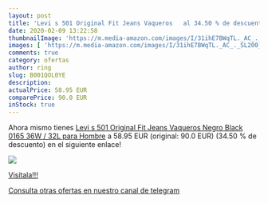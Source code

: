 ```yaml
---
layout: post
title: 'Levi s 501 Original Fit Jeans Vaqueros   al 34.50 % de descuento'
date: 2020-02-09 13:22:58
thumbnailImage: 'https://m.media-amazon.com/images/I/31ihE7BWqTL._AC_._SL200_.jpg'
images: [ 'https://m.media-amazon.com/images/I/31ihE7BWqTL._AC_._SL200_.jpg' ]
comments: true
category: ofertas
author: ring
slug: B001QOL0YE
description:
actualPrice: 58.95 EUR
comparePrice: 90.0 EUR
inStock: true
---
```


Ahora mismo tienes [Levi s 501 Original Fit Jeans Vaqueros  Negro  Black 0165   36W / 32L para Hombre](https://www.amazon.com/dp/B001QOL0YE/?tag=redken08-20) a 58.95 EUR (original: 90.0 EUR) (34.50 %  de descuento) en el siguiente enlace!

[![](https://m.media-amazon.com/images/I/31ihE7BWqTL._AC_._SL200_.jpg)](https://www.amazon.com/dp/B001QOL0YE/?tag=redken08-20)

[Visítala!!!](https://www.amazon.com/dp/B001QOL0YE/?tag=redken08-20)

[Consulta otras ofertas en nuestro canal de telegram](https://t.me/s/ofertas25)

